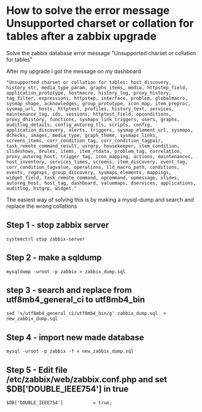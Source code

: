 # How to solve the error message Unsupported charset or collation for tables after a zabbix upgrade
Solve the zabbix database error message "Unsupported charset or collation for tables"

After my upgrade i got the message on my dashboard
```
"Unsupported charset or collation for tables: host_discovery, history_str, media_type_param, graphs_items, media, httpstep_field, application_prototype, hostmacro, history_log, proxy_history, tag_filter, expressions, httpstep, interface, problem, globalmacro, sysmap_shape, acknowledges, group_prototype, icon_map, item_preproc, sysmap_url, hosts, httptest, profiles, history_text, services, maintenance_tag, ids, sessions, httptest_field, opconditions, proxy_dhistory, functions, sysmaps_link_triggers, users, graphs, auditlog_details, config_autoreg_tls, scripts, config, application_discovery, alerts, triggers, sysmap_element_url, sysmaps, dchecks, images, media_type, graph_theme, sysmaps_links, screens_items, corr_condition_tag, corr_condition_tagpair, task_remote_command_result, usrgrp, housekeeper, item_condition, slideshows, drules, items, item_rtdata, problem_tag, correlation, proxy_autoreg_host, trigger_tag, icon_mapping, actions, maintenances, host_inventory, services_times, screens, item_discovery, event_tag, corr_condition_tagvalue, operations, lld_macro_path, conditions, events, regexps, group_discovery, sysmaps_elements, mappings, widget_field, task_remote_command, opcommand, opmessage, slides, autoreg_host, host_tag, dashboard, valuemaps, dservices, applications, auditlog, hstgrp, widget."
```

The easiest way of solving this is by making a mysql-dump and search and replace the wrong collations

## Step 1 - stop zabbix server
```
systemctrl stop zabbix-server
```

## Step 2 - make a sqldump
```
mysqldump -uroot -p zabbix > zabbix_dump.sql
```

## step 3 - search and replace from utf8mb4_general_ci to utf8mb4_bin
```
sed 's/utf8mb4_general_ci/utf8mb4_bin/g' zabbix_dump.sql  > new_zabbix_dump.sql
```

## Step 4 - import new made database
```
mysql -uroot -p zabbix -f < new_zabbix_dump.sql
```

## Step 5 - Edit file /etc/zabbix/web/zabbix.conf.php and set $DB['DOUBLE_IEEE754'] in true
```
$DB['DOUBLE_IEEE754']           = true;
```


##
